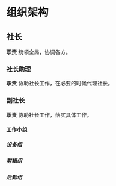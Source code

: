 # 组织架构

## 社长

**职责** 统领全局，协调各方。

### 社长助理

**职责** 协助社长工作，在必要的时候代理社长。

### 副社长

**职责** 协助社长工作，落实具体工作。

#### 工作小组

##### 设备组

##### 剪辑组

##### 后勤组